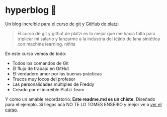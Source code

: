 # hyperblog 💚
Un blog increíble para [el curso de git y GitHub](http://https://platzi.com/home/clases/1557-git-github/19977-readmemd-es-una-excelente-practica/ "el curso de git y GitHub") [de platzi](http://https://platzi.com/home/ "de platzi")
> El curso de git y githut de platzi es lo mejor que me hacia falta para triplicar mi salario y lanzarme a la industria del tejido de lana sintética con machine learning.
> niñita

En este curso vemos de todo:
* Todos los comandos de Git
* El flujo de trabajo en GitHut
* El verdadero amor por las buenas prácticas
* Trucos muy locos del profesor
* Las personalidades múltiples de Freddy
* Creado por el increíble Platzi Team

Y como un amable recordatorio: **Este readme.md es un chiste**. Diseñado para el ejemplo. Si llegas acá NO TE LO TOMES ENSERIO y mejor ve a [ver el curso](http://https://platzi.com/home/clases/1557-git-github/19977-readmemd-es-una-excelente-practica/ "ver el curso").